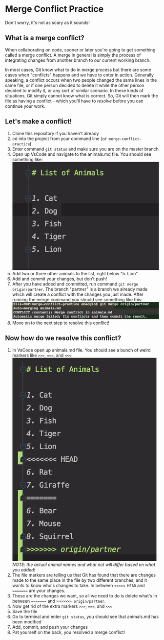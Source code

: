 # Merge Conflict Practice

Don't worry, it's not as scary as it sounds!

## What is a merge conflict?
When collaborating on code, sooner or later you're going to get something
called a merge conflict. A merge in general is simply the process of
integrating changes from another branch to our current working branch.

In most cases, Git know what to do in merge process but there are some
cases when "conflicts" happens and we have to enter in action. Generally
speaking, a conflict occurs when two people changed the same lines
in the same file, or if one person decided to delete it while the other person 
decided to modify it, or any sort of similar scenario. In these kinds of situations,
Git simply cannot know what is correct. So, Git will then mark the file as having a conflict - which you'll
have to *resolve* before you can continue your work.

## Let's make a conflict!
1. Clone this repository if you haven't already
2. cd into the project from your command line (`cd merge-conflict-practice`)
3. Enter command `git status` and make sure you are on the master branch
4. Open up VsCode and navigate to the animals.md file.
You should see something like:
![](/img/recipe.png)
5. Add two or three other animals to the list, right below "5. Lion"
6. Add and commit your changes, but don't push!
7. After you have added and committed, run command `git merge origin/partner`.
The branch "partner" is a branch we already made which will create a conflict with
the changes you just made. After running the merge command you should see something
like this:
![](/img/conflict.png)
8. Move on to the next step to resolve this conflict!

## Now how do we resolve this conflict?

1. In VsCode open up animals.md file. 
You should see a bunch of weird markers like `>>>`, `===`, and `<<<`:
![](/img/conflicting-file.png)
*NOTE: the actual animal names and what not will differ based on what you added!*
2. The file markers are telling us that Git has found that there are changes made
to the same place in the file by two different branches, and it wants to know
who's changes to take. In between `<<<<< HEAD` and `=======` are your changes.
3. These are the changes we want, so all we need to do is delete what's in between 
`=======` and `>>>>>>> origin/partner`.
4. Now get rid of the extra markers  `>>>`, `===`, and `<<<`
5. Save the file
6. Go to terminal and enter `git status`, you should see that animals.md
has been modified
7. Add, commit, and push your changes
8. Pat yourself on the back, you resolved a merge conflict!


